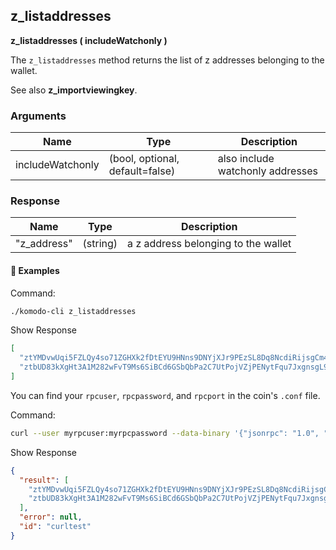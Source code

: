 ## z_listaddresses

**z_listaddresses ( includeWatchonly )**

The `z_listaddresses` method returns the list of z addresses belonging to the wallet.

See also **z_importviewingkey**.

### Arguments

| Name             | Type                            | Description                      |
| ---------------- | ------------------------------- | -------------------------------- |
| includeWatchonly | (bool, optional, default=false) | also include watchonly addresses |

### Response

| Name        | Type     | Description                         |
| ----------- | -------- | ----------------------------------- |
| "z_address" | (string) | a z address belonging to the wallet |

#### 📌 Examples

Command:

```bash
./komodo-cli z_listaddresses
```

Show Response

```json
[
  "ztYMDvwUqi5FZLQy4so71ZGHXk2fDtEYU9HNns9DNYjXJr9PEzSL8Dq8NcdiRijsgCm4r3nNWA6dUrqW9suGd2F7uuj2BhP",
  "ztbUD83kXgHt3A1M282wFvT9Ms6SiBCd6GSbQbPa2C7UtPojVZjPENytFqu7JxgnsgL9EN42xWnyhhzniHYSRJDnEPTgo3Y"
]
```

You can find your `rpcuser`, `rpcpassword`, and `rpcport` in the coin's `.conf` file.

Command:

```bash
curl --user myrpcuser:myrpcpassword --data-binary '{"jsonrpc": "1.0", "id":"curltest", "method": "z_listaddresses", "params": [] }' -H 'content-type: text/plain;' http://127.0.0.1:myrpcport/
```

Show Response

```json
{
  "result": [
    "ztYMDvwUqi5FZLQy4so71ZGHXk2fDtEYU9HNns9DNYjXJr9PEzSL8Dq8NcdiRijsgCm4r3nNWA6dUrqW9suGd2F7uuj2BhP",
    "ztbUD83kXgHt3A1M282wFvT9Ms6SiBCd6GSbQbPa2C7UtPojVZjPENytFqu7JxgnsgL9EN42xWnyhhzniHYSRJDnEPTgo3Y"
  ],
  "error": null,
  "id": "curltest"
}
```